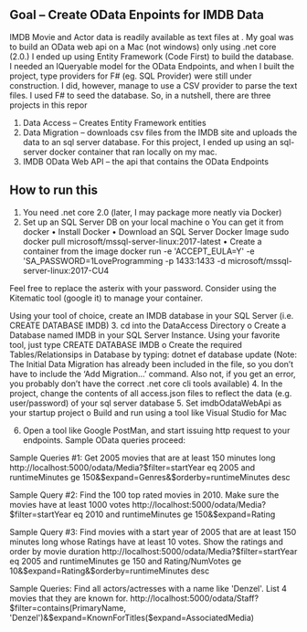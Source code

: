 ## Goal – Create OData Enpoints for IMDB Data
IMDB Movie and Actor data is readily available as text files at .  My goal was to build an OData web api on a Mac (not windows) only using .net core (2.0.)  I ended up using Entity Framework (Code First) to build the database.  I needed an IQueryable model for the OData Endpoints, and when I built the project, type providers for F# (eg. SQL Provider) were still under construction.   I did, however, manage to use a CSV provider to parse the text files.  I used F# to seed the database.    So, in a nutshell, there are three projects in this repor
1. Data Access – Creates Entity Framework entities
2. Data Migration – downloads csv files from the IMDB site and uploads the data to an sql server database.  For this project, I ended up using an sql-server docker container that ran locally on my mac.
3. IMDB OData Web API – the api that contains the OData Endpoints
 
## How to run this
1. You need .net core 2.0 (later, I may package more neatly via Docker)
2. Set up an SQL Server DB on your local machine
o	You can get it from docker
•	Install Docker
•	Download an SQL Server Docker Image
sudo docker pull microsoft/mssql-server-linux:2017-latest
•	Create a container from the image
docker run -e 'ACCEPT_EULA=Y' -e 'SA_PASSWORD=1LoveProgramming -p 1433:1433 -d microsoft/mssql-server-linux:2017-CU4

Feel free to replace the asterix with your password.  Consider using the Kitematic tool (google it) to manage your container. 

Using your tool of choice, create an IMDB database in your SQL Server (i.e. CREATE DATABASE IMDB)
3. cd into the DataAccess Directory
o	Create a Database named IMDB in your SQL Server Instance. Using your favorite tool, just type CREATE DATABASE IMDB 
o	Create the required Tables/Relationsips in Database by typing:
dotnet ef database update
(Note: The Initial Data Migration has already been included in the file, so you don’t have to include the ‘Add Migration…’ command.  Also not, if you get an error, you probably don’t have the correct .net core cli tools available)
4. In the project, change the contents of all access.json files to reflect the data (e.g. user/password) of your sql server database
5. Set imdbOdataWebApi as your startup project
o	Build and run using a tool like Visual Studio for Mac

6. Open a tool like Google PostMan, and start issuing http request to your endpoints. Sample OData queries proceed:


Sample Queries #1: Get 2005 movies that are at least 150 minutes long
http://localhost:5000/odata/Media?$filter=startYear eq 2005 and runtimeMinutes ge 150&$expand=Genres&$orderby=runtimeMinutes desc

Sample Query #2: Find the 100 top rated movies in 2010. Make sure the movies have at least 1000 votes
http://localhost:5000/odata/Media?$filter=startYear eq 2010 and runtimeMinutes ge 150&$expand=Rating

Sample Query #3: Find movies with a start year of 2005 that are at least 150 minutes long whose Ratings have at least 10 votes. Show the ratings and order by movie duration
http://localhost:5000/odata/Media?$filter=startYear eq 2005 and runtimeMinutes ge 150 and Rating/NumVotes ge 10&$expand=Rating&$orderby=runtimeMinutes desc

Sample Queries: Find all actors/actresses with a name like 'Denzel'. List 4 movies
that they are known for.
http://localhost:5000/odata/Staff?$filter=contains(PrimaryName, 'Denzel')&$expand=KnownForTitles($expand=AssociatedMedia)
